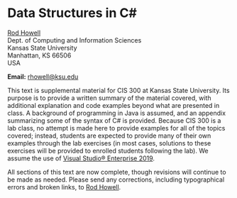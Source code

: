# Data Structures in C#

[Rod Howell](/~rhowell/)  
Dept. of Computing and Information Sciences  
Kansas State University  
Manhattan, KS 66506  
USA

**Email:** [rhowell@ksu.edu](mailto:rhowell@ksu.edu)

This text is supplemental material for CIS 300 at Kansas State University. Its purpose is to provide a written summary of the material covered, with additional explanation and code examples beyond what are presented in class. A background of programming in Java is assumed, and an appendix summarizing some of the syntax of C# is provided. Because CIS 300 is a lab class, no attempt is made here to provide examples for all of the topics covered; instead, students are expected to provide many of their own examples through the lab exercises (in most cases, solutions to these exercises will be provided to enrolled students following the lab). We assume the use of [Visual Studio® Enterprise 2019](http://www.visualstudio.com/downloads/download-visual-studio-vs).

All sections of this text are now complete, though revisions will
continue to be made as needed. Please send any corrections, including
typographical errors and broken links, to [Rod
Howell](mailto:rhowell@ksu.edu).
